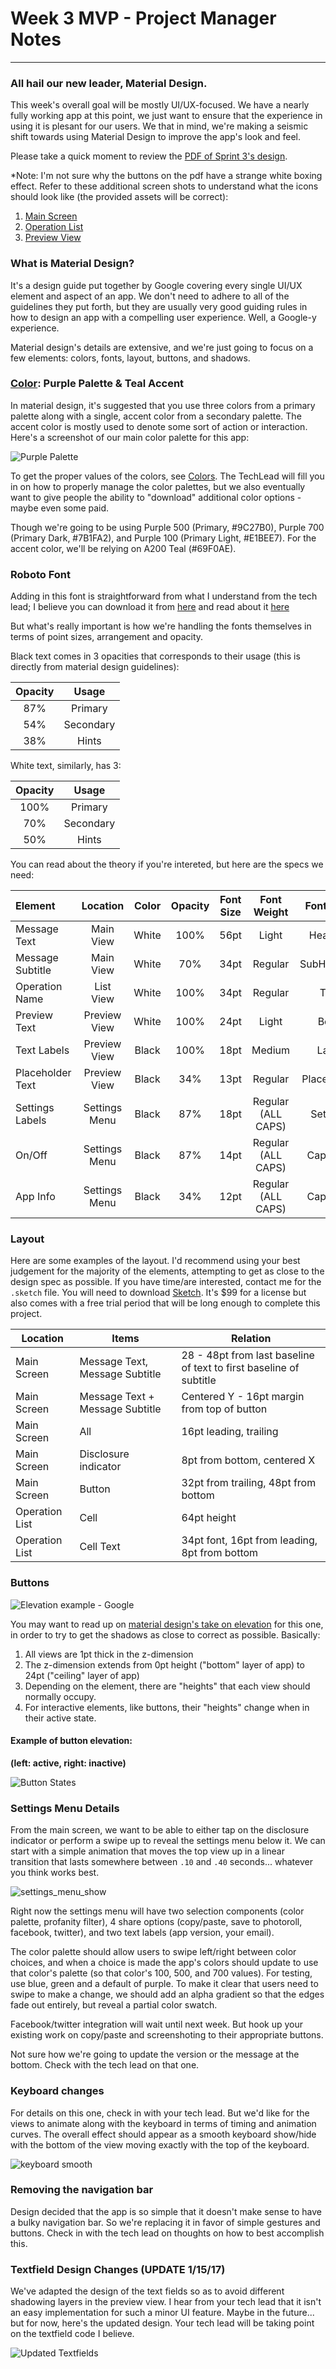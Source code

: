 # Week 3 MVP - Project Manager Notes
---

### All hail our new leader, Material Design. 

This week's overall goal will be mostly UI/UX-focused. We have a nearly fully working app at this point, we just want to ensure that the experience in using it is plesant for our users. We that in mind, we're making a seismic shift towards using Material Design to improve the app's look and feel. 

Please take a quick moment to review the [PDF of Sprint 3's design](../Images/octo_week3_mat_design.pdf). 

*Note: I'm not sure why the buttons on the pdf have a strange white boxing effect. Refer to these additional screen shots to understand what the icons should look like (the provided assets will be correct): 

1. [Main Screen](../Images/main_view_ss.png)
2. [Operation List](../Images/operation_list_ss.png)
3. [Preview View](../Images/preview_view_ss.png)

### What is Material Design?

It's a design guide put together by Google covering every single UI/UX element and aspect of an app. We don't need to adhere to all of the guidelines they put forth, but they are usually very good guiding rules in how to design an app with a compelling user experience. Well, a Google-y experience. 

Material design's details are extensive, and we're just going to focus on a few elements: colors, fonts, layout, buttons, and shadows.

### [Color](https://material.google.com/style/color.html): Purple Palette & Teal Accent

In material design, it's suggested that you use three colors from a primary palette along with a single, accent color from a secondary palette. The accent color is mostly used to denote some sort of action or interaction. Here's a screenshot of our main color palette for this app: 

![Purple Palette](../Images/purple_palette_ss.png)

To get the proper values of the colors, see [Colors](https://material.google.com/style/color.html). The TechLead will fill you in on how to properly manage the color palettes, but we also eventually want to give people the ability to "download" additional color options - maybe even some paid. 

Though we're going to be using Purple 500 (Primary, #9C27B0), Purple 700 (Primary Dark, #7B1FA2), and Purple 100 (Primary Light, #E1BEE7). For the accent color, we'll be relying on A200 Teal (#69F0AE). 

### Roboto Font
Adding in this font is straightforward from what I understand from the tech lead; I believe you can download it from [here](https://material.google.com/resources/roboto-noto-fonts.html) and read about it [here](https://fonts.google.com/specimen/Roboto) 

But what's really important is how we're handling the fonts themselves in terms of point sizes, arrangement and opacity. 

Black text comes in 3 opacities that corresponds to their usage (this is directly from material design guidelines): 

| Opacity | Usage | 
| :-----: | :---: | 
|   87%   |Primary| 
|   54%   |Secondary|
|   38%   | Hints |

White text, similarly, has 3:

| Opacity | Usage |
| :-----: | :---: |
|   100%   |Primary|
|   70%   |Secondary|
|   50%   | Hints |

You can read about the theory if you're intereted, but here are the specs we need:

| Element | Location | Color | Opacity | Font Size | Font Weight | Font Style |
| :--- | :---: | :---: | :---: | :---: | :---: | :---: | 
| Message Text | Main View | White | 100% | 56pt | Light | Headline |
| Message Subtitle | Main View | White | 70% | 34pt  | Regular | SubHeadline | 
| Operation Name | List View | White | 100% | 34pt | Regular | Title |
| Preview Text | Preview View | White | 100% | 24pt | Light | Body |
| Text Labels | Preview View | Black | 100% | 18pt | Medium | Label |
| Placeholder Text | Preview View | Black | 34% | 13pt | Regular | Placeholder |
| Settings Labels | Settings Menu | Black | 87% | 18pt | Regular (ALL CAPS) | Settings |
| On/Off | Settings Menu | Black | 87% | 14pt | Regular (ALL CAPS) | Caption 1 |
| App Info | Settings Menu | Black | 34% | 12pt | Regular (ALL CAPS) | Caption 2 |

### Layout

Here are some examples of the layout. I'd recommend using your best judgement for the majority of the elements, attempting to get as close to the design spec as possible. If you have time/are interested, contact me for the `.sketch` file. You will need to download [Sketch](https://www.sketchapp.com/). It's $99 for a license but also comes with a free trial period that will be long enough to complete this project. 

| Location | Items | Relation |
| --- | --- | --- |
| Main Screen | Message Text, Message Subtitle | 28 - 48pt from last baseline of text to first baseline of subtitle |
| Main Screen | Message Text + Message Subtitle | Centered Y - 16pt margin from top of button |
| Main Screen | All | 16pt leading, trailing | 
| Main Screen | Disclosure indicator | 8pt from bottom, centered X |
| Main Screen | Button | 32pt from trailing, 48pt from bottom |
| Operation List | Cell | 64pt height |
| Operation List | Cell Text | 34pt font, 16pt from leading, 8pt from bottom |

### Buttons

![Elevation example - Google](https://material-design.storage.googleapis.com/publish/material_v_9/0B6Okdz75tqQsTVdGcm1LX0dVeGM/whatismaterial_3d_elevation1.png)

You may want to read up on [material design's take on elevation](https://material.google.com/material-design/elevation-shadows.html) for this one, in order to try to get the shadows as close to correct as possible. Basically: 

1. All views are 1pt thick in the z-dimension
2. The z-dimension extends from 0pt height ("bottom" layer of app) to 24pt ("ceiling" layer of app)
3. Depending on the element, there are "heights" that each view should normally occupy. 
4. For interactive elements, like buttons, their "heights" change when in their active state. 

#### Example of button elevation: 
**(left: active, right: inactive)**

![Button States](../Images/button_states.png)


### Settings Menu Details

From the main screen, we want to be able to either tap on the disclosure indicator or perform a swipe up to reveal the settings menu below it. We can start with a simple animation that moves the top view up in a linear transition that lasts somewhere between `.10` and `.40` seconds... whatever you think works best. 

![settings_menu_show](../Images/settings_menu_show.png)

Right now the settings menu will have two selection components (color palette, profanity filter), 4 share options (copy/paste, save to photoroll, facebook, twitter), and two text labels (app version, your email). 

The color palette should allow users to swipe left/right between color choices, and when a choice is made the app's colors should update to use that color's palette (so that color's 100, 500, and 700 values). For testing, use blue, green and a default of purple. To make it clear that users need to swipe to make a change, we should add an alpha gradient so that the edges fade out entirely, but reveal a partial color swatch. 

Facebook/twitter integration will wait until next week. But hook up your existing work on copy/paste and screenshoting to their appropriate buttons. 

Not sure how we're going to update the version or the message at the bottom. Check with the tech lead on that one. 

### Keyboard changes
For details on this one, check in with your tech lead. But we'd like for the views to animate along with the keyboard in terms of timing and animation curves. The overall effect should appear as a smooth keyboard show/hide with the bottom of the view moving exactly with the top of the keyboard. 

![keyboard smooth](../Images/keyboard_appearance.png)

### Removing the navigation bar
Design decided that the app is so simple that it doesn't make sense to have a bulky navigation bar. So we're replacing it in favor of simple gestures and buttons. Check in with the tech lead on thoughts on how to best accomplish this. 

### Textfield Design Changes (UPDATE 1/15/17)
We've adapted the design of the text fields so as to avoid different shadowing layers in the preview view. I hear from your tech lead that it isn't an easy implementation for such a minor UI feature. Maybe in the future... but for now, here's the updated design. Your tech lead will be taking point on the textfield code I believe.

![Updated Textfields](../Images/updated_textfields.png)
